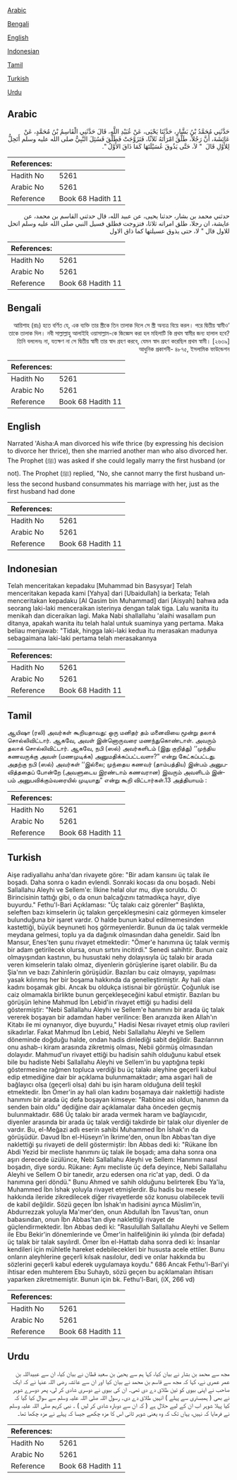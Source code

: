 [Arabic](#arabic)

[Bengali](#bengali)

[English](#english)

[Indonesian](#indonesian)

[Tamil](#tamil)

[Turkish](#turkish)

[Urdu](#urdu)

## Arabic


<div dir="rtl" lang="ar" style={{fontSize:'larger',backgroundColor:'#f8f9fa',padding:20}}>
حَدَّثَنِي مُحَمَّدُ بْنُ بَشَّارٍ، حَدَّثَنَا يَحْيَى، عَنْ عُبَيْدِ اللَّهِ، قَالَ حَدَّثَنِي الْقَاسِمُ بْنُ مُحَمَّدٍ، عَنْ عَائِشَةَ، أَنَّ رَجُلاً، طَلَّقَ امْرَأَتَهُ ثَلاَثًا، فَتَزَوَّجَتْ فَطَلَّقَ فَسُئِلَ النَّبِيُّ صلى الله عليه وسلم أَتَحِلُّ لِلأَوَّلِ قَالَ ‏ "‏ لاَ، حَتَّى يَذُوقَ عُسَيْلَتَهَا كَمَا ذَاقَ الأَوَّلُ ‏"‏‏.‏
</div>
<div style={{backgroundColor:'#f8f9fa',padding:20, marginBottom: 10}}><table> <thead> <tr> <th>References:</th> <th></th> </tr> </thead> <tbody><tr><td>Hadith No</td><td>5261</td></tr><tr><td>Arabic No</td><td>5261</td></tr><tr><td>Reference</td><td>Book 68 Hadith 11</td></tr></tbody></table></div>


<div dir="rtl" lang="ar" style={{fontSize:'larger',backgroundColor:'#f8f9fa',padding:20}}>
حدثني محمد بن بشار، حدثنا يحيى، عن عبيد الله، قال حدثني القاسم بن محمد، عن عايشة، ان رجلا، طلق امراته ثلاثا، فتزوجت فطلق فسيل النبي صلى الله عليه وسلم اتحل للاول قال " لا، حتى يذوق عسيلتها كما ذاق الاول
</div>
<div style={{backgroundColor:'#f8f9fa',padding:20, marginBottom: 10}}><table> <thead> <tr> <th>References:</th> <th></th> </tr> </thead> <tbody><tr><td>Hadith No</td><td>5261</td></tr><tr><td>Arabic No</td><td>5261</td></tr><tr><td>Reference</td><td>Book 68 Hadith 11</td></tr></tbody></table></div>

## Bengali


<div dir="rtl" lang="bn" style={{fontSize:'larger',backgroundColor:'#f8f9fa',padding:20}}>
‘আয়িশাহ (রাঃ) হতে বর্ণিত যে, এক ব্যক্তি তার স্ত্রীকে তিন তালাক দিলে সে স্ত্রী অন্যত্র বিয়ে করল। পরে দ্বিতীয় স্বামীও তাকে তালাক দিল। নবী সাল্লাল্লাহু আলাইহি ওয়াসাল্লাম-কে জিজ্ঞেস করা হল মহিলাটি কি প্রথম স্বামীর জন্য হালাল হবে? তিনি বললেনঃ না, যতক্ষণ না সে দ্বিতীয় স্বামী তার স্বাদ গ্রহণ করবে, যেমন স্বাদ গ্রহণ করেছিল প্রথম স্বামী। [২৬৩৯] আধুনিক প্রকাশনী- ৪৮৭৫, ইসলামিক ফাউন্ডেশন
</div>
<div style={{backgroundColor:'#f8f9fa',padding:20, marginBottom: 10}}><table> <thead> <tr> <th>References:</th> <th></th> </tr> </thead> <tbody><tr><td>Hadith No</td><td>5261</td></tr><tr><td>Arabic No</td><td>5261</td></tr><tr><td>Reference</td><td>Book 68 Hadith 11</td></tr></tbody></table></div>

## English


<div dir="ltr" lang="en" style={{fontSize:'larger',backgroundColor:'#f8f9fa',padding:20}}>
Narrated 'Aisha:A man divorced his wife thrice (by expressing his decision to divorce her thrice), then she married another man who also divorced her. The Prophet (ﷺ) was asked if she could legally marry the first husband (or not). The Prophet (ﷺ) replied, "No, she cannot marry the first husband unless the second husband consummates his marriage with her, just as the first husband had done
</div>
<div style={{backgroundColor:'#f8f9fa',padding:20, marginBottom: 10}}><table> <thead> <tr> <th>References:</th> <th></th> </tr> </thead> <tbody><tr><td>Hadith No</td><td>5261</td></tr><tr><td>Arabic No</td><td>5261</td></tr><tr><td>Reference</td><td>Book 68 Hadith 11</td></tr></tbody></table></div>

## Indonesian


<div dir="ltr" lang="id" style={{fontSize:'larger',backgroundColor:'#f8f9fa',padding:20}}>
Telah menceritakan kepadaku [Muhammad bin Basysyar] Telah menceritakan kepada kami [Yahya] dari [Ubaidullah] ia berkata; Telah menceritakan kepadaku [Al Qasim bin Muhammad] dari [Aisyah] bahwa ada seorang laki-laki menceraikan isterinya dengan talak tiga. Lalu wanita itu menikah dan diceraikan lagi. Maka Nabi shallallahu 'alaihi wasallam pun ditanya, apakah wanita itu telah halal untuk suaminya yang pertama. Maka beliau menjawab: "Tidak, hingga laki-laki kedua itu merasakan madunya sebagaimana laki-laki pertama telah merasakannya
</div>
<div style={{backgroundColor:'#f8f9fa',padding:20, marginBottom: 10}}><table> <thead> <tr> <th>References:</th> <th></th> </tr> </thead> <tbody><tr><td>Hadith No</td><td>5261</td></tr><tr><td>Arabic No</td><td>5261</td></tr><tr><td>Reference</td><td>Book 68 Hadith 11</td></tr></tbody></table></div>

## Tamil


<div dir="ltr" lang="ta" style={{fontSize:'larger',backgroundColor:'#f8f9fa',padding:20}}>
ஆயிஷா (ரலி) அவர்கள் கூறியதாவது: ஒரு மனிதர் தம் மனைவியை மூன்று தலாக் சொல்லிவிட்டார். ஆகவே, அவள் இன்னொருவரை மணந்துகொண்டாள். அவரும் தலாக் சொல்லிவிட்டார். ஆகவே, நபி (ஸல்) அவர்களிடம் (இது குறித்து) ‘‘முந்திய கணவருக்கு அவள் (மணமுடிக்க) அனுமதிக்கப்பட்டவளா?” என்று கேட்கப்பட்டது. அதற்கு நபி (ஸல்) அவர்கள் ‘‘இல்லை; முந்தைய கணவர் (தாம்பத்திய) இன்பம் அனுபவித்ததைப் போன்றே (அவளுடைய இரண்டாம் கணவரான) இவரும் அவளிடம் இன்பம் அனுபவிக்கும்வரையில் முடியாது” என்று கூறி விட்டார்கள்.13 அத்தியாயம் :
</div>
<div style={{backgroundColor:'#f8f9fa',padding:20, marginBottom: 10}}><table> <thead> <tr> <th>References:</th> <th></th> </tr> </thead> <tbody><tr><td>Hadith No</td><td>5261</td></tr><tr><td>Arabic No</td><td>5261</td></tr><tr><td>Reference</td><td>Book 68 Hadith 11</td></tr></tbody></table></div>

## Turkish


<div dir="ltr" lang="tr" style={{fontSize:'larger',backgroundColor:'#f8f9fa',padding:20}}>
Aişe radiyallahu anha'dan rivayete göre: "Bir adam karısını üç talak ile boşadı. Daha sonra o kadın evlendi. Sonraki kocası da onu boşadı. Nebi Sallallahu Aleyhi ve Sellem'e: İlkine helal olur mu, diye soruldu. O: Birincisinin tattığı gibi, o da onun balcağızını tatmadıkça hayır, diye buyurdu." Fethu'l-Bari Açıklaması: "Üç talakı caiz görenler" Başlıkta, seleften bazı kimselerin üç talakın gerçekleşmesini caiz görmeyen kimseler bulunduğuna bir işaret vardır. O halde bunun kabul edilmemesinden kastettiği, büyük beynuneti hoş görmeyenlerdir. Bunun da üç talak vermekle meydana gelmesi, toplu ya da dağınık olmasından daha geneldir. Said İbn Mansur, Enes'ten şunu rivayet etmektedir: "Ömer'e hanımına üç talak vermiş bir adam getirilecek olursa, onun sırtını incitirdi." Senedi sahihtir. Bunun caiz olmayışından kastının, bu husustaki nehy dolayısıyla üç talakı bir arada veren kimselerin talakı olmaz, diyenlerin görüşlerine işaret olabilir. Bu da Şia'nın ve bazı Zahirılerin görüşüdür. Bazıları bu caiz olmayışı, yapılması yasak kılınmış her bir boşama hakkında da genelleştirmiştir. Ay hali olan kadını boşamak gibi. Ancak bu oldukça istisnai bir görüştür. Çoğunluk ise caiz olmamakla birlikte bunun gerçekleşeceğini kabul etmiştir. Bazıları bu görüşün lehine Mahmud İbn Lebid'in rivayet ettiği şu hadisi delil göstermiştir: "Nebi Sallallahu Aleyhi ve Sellem'e hanımını bir arada üç talak vererek boşayan bir adamdan haber verilince: Ben aranızda iken Allah'ın Kitabı ile mi oynanıyor, diye buyurdu," Hadisi Nesaı rivayet etmiş olup ravileri sikadırlar. Fakat Mahmud İbn Lebid, Nebi Sallallahu Aleyhi ve Sellem döneminde doğduğu halde, ondan hadis dinlediği sabit değildir. Bazılarının onu ashab-ı kiram arasında zikretmiş olması, Nebii görmüş olmasından dolayıdır. Mahmud'un rivayet ettiği bu hadisin sahih olduğunu kabul etsek bile bu hadiste Nebi Sallallahu Aleyhi ve Sellem'in bu yaptığına tepki göstermesine rağmen topluca verdiği bu üç talakı aleyhine geçerli kabul edip etmediğine dair bir açıklama bulunmamaktadır; ama asgari hali de bağlayıcı olsa (geçerli olsa) dahi bu işin haram olduğuna delil teşkil etmektedir. İbn Ömer'in ay hali olan kadını boşamaya dair naklettiği hadiste hanımını bir arada üç defa boşayan kimseye: "Rabbine asi oldun, hanımın da senden bain oldu" dediğine dair açıklamalar daha önceden geçmiş bulunmaktadır. 686 Üç talakı bir arada vermek haram ve bağlayıcıdır, diyenler arasında bir arada üç talak verdiği takdirde bir talak olur diyenler de vardır. Bu, el-Meğazi adlı eserin sahibi Muhammed İbn İshak'ın da görüşüdür. Davud İbn el-Hüseyn'in İkrime'den, onun İbn Abbas'tan diye naklettiği şu rivayeti de delil göstermiştir: İbn Abbas dedi ki: "Rükane İbn Abdi Yezid bir mecliste hanımını üç talak ile boşadı; ama daha sonra ona aşırı derecede üzülünce, Nebi Sallallahu Aleyhi ve Sellem: Hanımını nasıl boşadın, diye sordu. Rükane: Aynı mecliste üç defa deyince, Nebi Sallallahu Aleyhi ve Sellem O bir tanedir, arzu edersen ona ric'at yap, dedi. O da hanımına geri döndü." Bunu Ahmed ve sahih olduğunu belirterek Ebu Ya'la, Muhammed İbn İshak yoluyla rivayet etmişlerdir. Bu hadis bu mesele hakkında ileride zikredilecek diğer rivayetlerde söz konusu olabilecek tevili de kabil değildir. Sözü geçen İbn İshak'ın hadisini ayrıca Müslim'in, Abdurrezzak yoluyla Ma'mer'den, onun Abdullah İbn Tavus'tan, onun babasından, onun İbn Abbas'tan diye naklettiği rivayet de güçlendirmektedir. İbn Abbas dedi ki: "Rasulullah Sallallahu Aleyhi ve Sellem ile Ebu Bekir'in dönemlerinde ve Ömer'in halifeliğinin iki yılında (bir defada) üç talak bir talak sayılırdl. Ömer İbn el-Hattab daha sonra dedi ki: İnsanlar kendileri için mühletle hareket edebilecekleri bir hususta acele ettiler. Bunu onların aleyhlerine geçerli kılsak nasılolur, dedi ve onlar hakkında bu sözlerini geçerli kabul ederek uygulamaya koydu." 686 Ancak Fethu'l-Bari'yi ihtisar eden muhterem Ebu Suhayb, sözü geçen bu açıklamaları ihtisarı yaparken zikretmemiştir. Bunun için bk. Fethu'l-Bari, (iX, 266 vd)
</div>
<div style={{backgroundColor:'#f8f9fa',padding:20, marginBottom: 10}}><table> <thead> <tr> <th>References:</th> <th></th> </tr> </thead> <tbody><tr><td>Hadith No</td><td>5261</td></tr><tr><td>Arabic No</td><td>5261</td></tr><tr><td>Reference</td><td>Book 68 Hadith 11</td></tr></tbody></table></div>

## Urdu


<div dir="rtl" lang="ur" style={{fontSize:'larger',backgroundColor:'#f8f9fa',padding:20}}>
مجھ سے محمد بن بشار نے بیان کیا، کہا ہم سے یحییٰ بن سعید قطان نے بیان کیا، ان سے عبیداللہ بن عمر عمری نے، کہا کہ مجھ سے قاسم بن محمد نے بیان کیا اور ان سے عائشہ رضی اللہ عنہا نے کہ ایک صاحب نے اپنی بیوی کو تین طلاق دے دی تھی۔ ان کی بیوی نے دوسری شادی کر لی، پھر دوسرے شوہر نے بھی ( ہمبستری سے پہلے ) انہیں طلاق دے دی۔ رسول اللہ صلی اللہ علیہ وسلم سے سوال کیا گیا کہ کیا پہلا شوہر اب ان کے لیے حلال ہے ( کہ ان سے دوبارہ شادی کر لیں ) ۔ نبی کریم صلی اللہ علیہ وسلم نے فرمایا کہ نہیں، یہاں تک کہ وہ یعنی شوہر ثانی اس کا مزہ چکھے جیسا کہ پہلے نے مزہ چکھا تھا۔
</div>
<div style={{backgroundColor:'#f8f9fa',padding:20, marginBottom: 10}}><table> <thead> <tr> <th>References:</th> <th></th> </tr> </thead> <tbody><tr><td>Hadith No</td><td>5261</td></tr><tr><td>Arabic No</td><td>5261</td></tr><tr><td>Reference</td><td>Book 68 Hadith 11</td></tr></tbody></table></div>